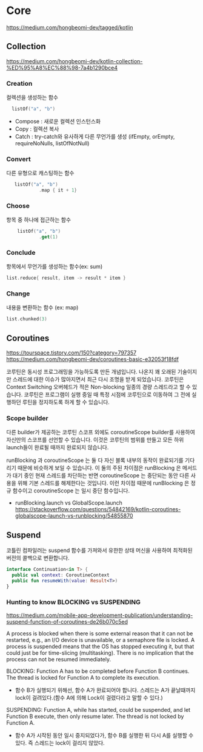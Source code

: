# Core

https://medium.com/hongbeomi-dev/tagged/kotlin

## Collection
https://medium.com/hongbeomi-dev/kotlin-collection-%ED%95%A8%EC%88%98-7a4b1290bce4

### Creation
컬렉션을 생성하는 함수 
~~~kotlin
  listOf("a", "b")
~~~

- Compose : 새로운 컬렉션 인스턴스화
- Copy : 컬렉션 복사
- Catch :  try-catch와 유사하게 다른 무언가를 생성 (ifEmpty, orEmpty, requireNoNulls, listOfNotNull)


### Convert
다른 유형으로 캐스팅하는 함수
~~~kotlin
   listOf("a", "b")
            .map { it + 1}
~~~

### Choose
항목 중 하나에 접근하는 함수
~~~kotlin
    listOf("a", "b")
            .get(1)
~~~

### Conclude
항목에서 무언가를 생성하는 함수(ex: sum)
~~~kotlin
list.reduce{ result, item -> result * item }
~~~

### Change
내용을 변환하는 함수 (ex: map)
~~~kotlin
list.chunked(3)
~~~


## Coroutines

https://tourspace.tistory.com/150?category=797357
https://medium.com/hongbeomi-dev/coroutines-basic-e32053f18fdf

코루틴은 동시성 프로그래밍을 가능하도록 만든 개념입니다. 나온지 꽤 오래된 기술이지만 스레드에 대한 이슈가 많아지면서 최근 다시 조명을 받게 되었습니다. 
코루틴은 Context Switching 오버헤드가 적은 Non-blocking 일종의 경량 스레드라고 할 수 있습니다. 
코루틴은 프로그램이 실행 중일 때 특정 시점에 코루틴으로 이동하여 그 전에 실행하던 루틴을 정지하도록 하게 할 수 있습니다. 


### Scope builder

다른 builder가 제공하는 코루틴 스코프 외에도 coroutineScope builder를 사용하여 자신만의 스코프를 선언할 수 있습니다. 
이것은 코루틴의 범위를 만들고 모든 하위 launch들이 완료될 때까지 완료되지 않습니다.

runBlocking 과 coroutineScope 는 둘 다 자신 블록 내부의 동작이 완료되기를 기다리기 때문에 비슷하게 보일 수 있습니다. 
이 둘의 주된 차이점은 runBlocking 은 메서드가 대기 중인 현재 스레드를 차단하는 반면 coroutineScope 는 중단되는 동안 다른 사용을 위해 기본 스레드를 해제한다는 것입니다. 
이런 차이점 때문에 runBlocking 은 정규 함수이고 coroutineScope 는 일시 중단 함수입니다.


- runBlocking.launch vs GlobalScope.launch
https://stackoverflow.com/questions/54842169/kotlin-coroutines-globalscope-launch-vs-runblocking/54855870


## Suspend

코틀린 컴파일러는 suspend 함수를 가져와서 유한한 상태 머신을 사용하여 최적화된 버전의 콜백으로 변환합니다.

~~~kotlin
interface Continuation<in T> {
  public val context: CoroutineContext
  public fun resumeWith(value: Result<T>)
}
~~~

### Hunting to know BLOCKING vs SUSPENDING
https://medium.com/mobile-app-development-publication/understanding-suspend-function-of-coroutines-de26b070c5ed

A process is blocked when there is some external reason that it can not be restarted, e.g., an I/O device is unavailable, or a semaphore file is locked.
A process is suspended means that the OS has stopped executing it, but that could just be for time-slicing (multitasking). There is no implication that the process can not be resumed immediately.



BLOCKING: Function A has to be completed before Function B continues. The thread is locked for Function A to complete its execution.
- 함수 B가 실행되기 위해선, 함수 A가 완료되어야 합니다. 스레드는 A가 끝날떄까지 lock이 걸려있다.(함수 A에 의해 Lock이 걸렸다라고 말할 수 있다.)

SUSPENDING: Function A, while has started, could be suspended, and let Function B execute, then only resume later. The thread is not locked by Function A.
- 함수 A가 시작된 동안 일시 중지되었다가, 함수 B를 실행한 뒤 다시 A를 실행할 수 있다. 즉 스레드는 lock이 걸리지 않았다.


